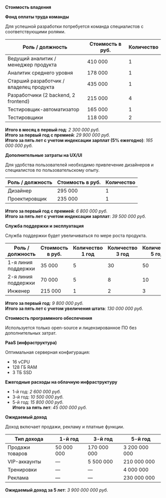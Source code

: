 
**Стоимость владения**

**Фонд оплаты труда команды**

Для успешной разработки потребуется команда специалистов с соответствующими ролями.

|Роль / должность|Стоимость в руб.|Количество|
|---|---|---|
|Ведущий аналитик / менеджер продукта|410 000|1|
|Аналитик среднего уровня|178 000|1|
|Старший разработчик / владелец продукта|435 000|1|
|Разработчики (2 backend, 2 frontend)|215 000|4|
|Тестировщик-автоматизатор|165 000|1|
|Тестировщики|118 000|2|

**Итого в месяц в первый год**: _2 300 000 руб._  
**Итого за первый год с премией**: _29 900 000 руб._  
**Итого за пять лет с учетом индексации зарплат (5% ежегодно)**: _165 000 000 руб._

**Дополнительные затраты на UX/UI**

Для удобства пользователей необходимо привлечение дизайнеров и специалистов по пользовательскому опыту.

| Роль / должность | Стоимость в руб. | Количество |
| ---------------- | ---------------- | ---------- |
| Дизайнер         | 295 000          | 1          |
| Проектировщик    | 235 000          | 1          |

**Итого за первый год с премией**: _6 800 000 руб._  
**Итого за пять лет с учетом индексации зарплат**: _39 500 000 руб._

**Служба поддержки и эксплуатация**

Служба поддержки будет увеличиваться по мере роста продукта.

| Роль / должность    | Стоимость в руб. | Количество 1 год | Количество 3 год | Количество 5 год |
| ------------------- | ---------------- | ---------------- | ---------------- | ---------------- |
| 1-я линия поддержки | 35 000           | 5                | 30               | 50               |
| 2-я линия поддержки | 70 000           | 5                | 8                | 10               |
| Инженер             | 215 000          | 1                | 2                | 3                |

**Итого за первый год**: _9 800 000 руб._  
**Итого за пять лет с учетом увеличения штата**: _130 000 000 руб._

**Стоимость программного обеспечения**

Используется только open-source и лицензированное ПО без дополнительных затрат.

**PaaS (инфраструктура)**

Оптимальная серверная конфигурация:

- 16 vCPU
- 128 ГБ RAM
- 3 ТБ SSD

**Ежегодные расходы на облачную инфраструктуру**

- 1-й год: _2 600 000 руб._
- 3-й год: _10 500 000 руб._
- 5-й год: _15 800 000 руб._  
    **Итого за пять лет**: _45 000 000 руб._

**Ожидаемый доход**

Доход включает продажи, рекламу и платные функции.

|Тип дохода|1-й год|3-й год|5-й год|
|---|---|---|---|
|Продажи товаров|50 000 000|170 000 000|3 200 000 000|
|VIP-аккаунты|—|5 500 000|210 000 000|
|Тренировки|—|—|4 000 000|
|Реклама|—|—|230 000 000|

**Ожидаемый доход за 5 лет**: _3 900 000 000 руб._
